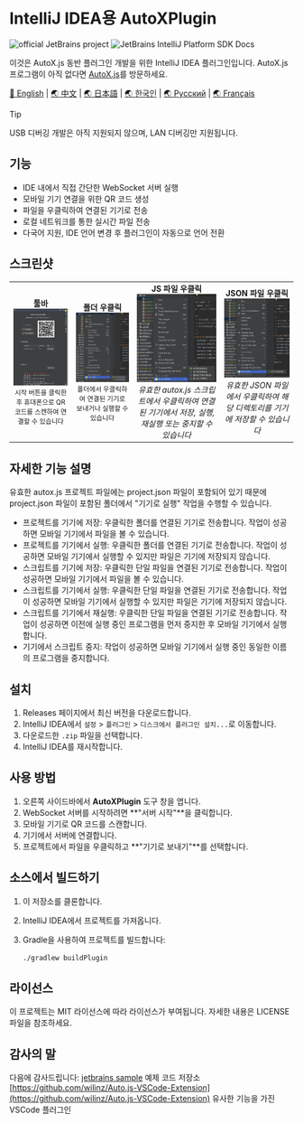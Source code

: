# IntelliJ IDEA용 AutoXPlugin
<!-- Plugin description -->
![official JetBrains project](https://jb.gg/badges/official-flat-square.svg)
![JetBrains IntelliJ Platform SDK Docs](https://jb.gg/badges/docs.svg?style=flat-square)

이것은 AutoX.js 동반 플러그인 개발을 위한 IntelliJ IDEA 플러그인입니다. AutoX.js 프로그램이 아직 없다면 [AutoX.js](https://github.com/aiselp/AutoX)를 방문하세요.

[🌟 English](README_en.md) | [🌏 中文](README.md) | [🌏 日本語](README_JP.md) | [🌏 한국인](README_ko.md) | [🌏 Русский](README_ru.md) | [🌏 Français](README_fr.md)
> [!TIP]
> USB 디버깅 개발은 아직 지원되지 않으며, LAN 디버깅만 지원됩니다.

## 기능

- IDE 내에서 직접 간단한 WebSocket 서버 실행
- 모바일 기기 연결을 위한 QR 코드 생성
- 파일을 우클릭하여 연결된 기기로 전송
- 로컬 네트워크를 통한 실시간 파일 전송
- 다국어 지원, IDE 언어 변경 후 플러그인이 자동으로 언어 전환

<!-- Plugin description end -->
## 스크린샷
<div align="center">
<table>
<tr>

<td align="center">
<b>툴바</b><br>
<img src="/img/%E6%88%AA%E5%B1%8F2025-04-03%2000.43.22.png" width="500" alt="툴바"><br>
<small>시작 버튼을 클릭한 후 휴대폰으로 QR 코드를 스캔하여 연결할 수 있습니다</small>
</td>
<td align="center">
<b>폴더 우클릭</b><br>
<img src="img/%E6%88%AA%E5%B1%8F2025-04-02%2017.40.57.png" width="500" alt="폴더 우클릭"><br>
<small>폴더에서 우클릭하여 연결된 기기로 보내거나 실행할 수 있습니다</small>
</td>
<td align="center">
<b>JS 파일 우클릭</b><br>
<img src="img/%E6%88%AA%E5%B1%8F2025-04-02%2017.40.39.png" width="500" alt="JS 파일 우클릭"><br>
<em>유효한 autox.js 스크립트에서 우클릭하여 연결된 기기에서 저장, 실행, 재실행 또는 중지할 수 있습니다</em>
</td>
<td align="center">
<b>JSON 파일 우클릭</b><br>
<img src="img/%E6%88%AA%E5%B1%8F2025-04-02%2017.41.36.png" width="500" alt="JSON 파일 우클릭"><br>
<em>유효한 JSON 파일에서 우클릭하여 해당 디렉토리를 기기에 저장할 수 있습니다</em>
</td>
</tr>
</table>
</div>

## 자세한 기능 설명

유효한 autox.js 프로젝트 파일에는 project.json 파일이 포함되어 있기 때문에 project.json 파일이 포함된 폴더에서 "기기로 실행" 작업을 수행할 수 있습니다.

- 프로젝트를 기기에 저장: 우클릭한 폴더를 연결된 기기로 전송합니다. 작업이 성공하면 모바일 기기에서 파일을 볼 수 있습니다.
- 프로젝트를 기기에서 실행: 우클릭한 폴더를 연결된 기기로 전송합니다. 작업이 성공하면 모바일 기기에서 실행할 수 있지만 파일은 기기에 저장되지 않습니다.
- 스크립트를 기기에 저장: 우클릭한 단일 파일을 연결된 기기로 전송합니다. 작업이 성공하면 모바일 기기에서 파일을 볼 수 있습니다.
- 스크립트를 기기에서 실행: 우클릭한 단일 파일을 연결된 기기로 전송합니다. 작업이 성공하면 모바일 기기에서 실행할 수 있지만 파일은 기기에 저장되지 않습니다.
- 스크립트를 기기에서 재실행: 우클릭한 단일 파일을 연결된 기기로 전송합니다. 작업이 성공하면 이전에 실행 중인 프로그램을 먼저 중지한 후 모바일 기기에서 실행합니다.
- 기기에서 스크립트 중지: 작업이 성공하면 모바일 기기에서 실행 중인 동일한 이름의 프로그램을 중지합니다.

## 설치

1. Releases 페이지에서 최신 버전을 다운로드합니다.
2. IntelliJ IDEA에서 `설정` > `플러그인` > `디스크에서 플러그인 설치...`로 이동합니다.
3. 다운로드한 `.zip` 파일을 선택합니다.
4. IntelliJ IDEA를 재시작합니다.

## 사용 방법

1. 오른쪽 사이드바에서 **AutoXPlugin** 도구 창을 엽니다.
2. WebSocket 서버를 시작하려면 **"서버 시작"**을 클릭합니다.
3. 모바일 기기로 QR 코드를 스캔합니다.
4. 기기에서 서버에 연결합니다.
5. 프로젝트에서 파일을 우클릭하고 **"기기로 보내기"**를 선택합니다.

## 소스에서 빌드하기

1. 이 저장소를 클론합니다.
2. IntelliJ IDEA에서 프로젝트를 가져옵니다.
3. Gradle을 사용하여 프로젝트를 빌드합니다:

   ```bash
   ./gradlew buildPlugin
   ```

## 라이선스

이 프로젝트는 MIT 라이선스에 따라 라이선스가 부여됩니다. 자세한 내용은 LICENSE 파일을 참조하세요.

## 감사의 말

다음에 감사드립니다:
[jetbrains sample](https://github.com/JetBrains/intellij-sdk-code-samples) 예제 코드 저장소
[https://github.com/wilinz/Auto.js-VSCode-Extension](https://github.com/wilinz/Auto.js-VSCode-Extension) 유사한 기능을 가진 VSCode 플러그인 